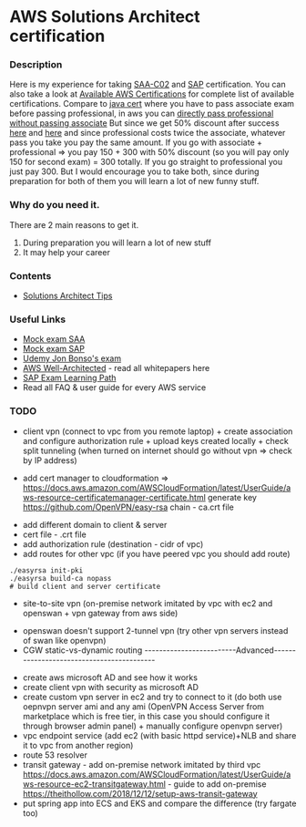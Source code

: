 # AWS Solutions Architect certification


### Description
Here is my experience for taking [SAA-C02](https://aws.amazon.com/certification/certified-solutions-architect-associate) and [SAP](https://aws.amazon.com/certification/certified-solutions-architect-professional) certification.
You can also take a look at [Available AWS Certifications](https://aws.amazon.com/certification) for complete list of available certifications.
Compare to [java cert](https://github.com/dgaydukov/cert-ocpjp11) where you have to pass associate exam before passing professional, in aws you can 
[directly pass professional without passing associate](https://aws.amazon.com/about-aws/whats-new/2018/10/announcing-more-flexibility-for-aws-certification-exams) 
But since we get 50% discount after success [here](https://aws.amazon.com/certification/benefits) 
and [here](https://aws.amazon.com/about-aws/whats-new/2019/02/new-aws-certification-policies-offer-more-choices-flexibility) and since professional costs twice the associate, whatever pass you take you pay the same amount.
If you go with associate + professional => you pay 150 + 300 with 50% discount (so you will pay only 150 for second exam) = 300 totally. 
If you go straight to professional you just pay 300. But I would encourage you to take both, since during preparation for both of them you will learn a lot of new funny stuff.


### Why do you need it.
There are 2 main reasons to get it.
1. During preparation you will learn a lot of new stuff
2. It may help your career


### Contents
* [Solutions Architect Tips](https://github.com/dgaydukov/cert-aws-sa/blob/master/files/sa.md)


### Useful Links
* [Mock exam SAA](https://www.whizlabs.com/aws-solutions-architect-associate)
* [Mock exam SAP](https://www.whizlabs.com/aws-solutions-architect-professional)
* [Udemy Jon Bonso's exam](https://www.udemy.com/course/aws-certified-solutions-architect-associate-amazon-practice-exams-saa-c02)
* [AWS Well-Architected](https://aws.amazon.com/architecture/well-architected) - read all whitepapers here
* [SAP Exam Learning Path](https://jayendrapatil.com/aws-certified-solution-architect-professional-exam-learning-path)
* Read all FAQ & user guide for every AWS service


### TODO
* client vpn (connect to vpc from you remote laptop) + create association and configure authorization rule + upload keys created locally + check split tunneling (when turned on internet should go without vpn => check by IP address)
+ add cert manager to cloudformation => https://docs.aws.amazon.com/AWSCloudFormation/latest/UserGuide/aws-resource-certificatemanager-certificate.html
generate key https://github.com/OpenVPN/easy-rsa 
chain - ca.crt file
- add different domain to client & server
- cert file - .crt file
- add authorization rule (destination - cidr of vpc)
- add routes for other vpc (if you have peered vpc you should add route)
```
./easyrsa init-pki
./easyrsa build-ca nopass
# build client and server certificate
```
* site-to-site vpn (on-premise network imitated by vpc with ec2 and openswan + vpn gateway from aws side)
- openswan doesn't support 2-tunnel vpn (try other vpn servers instead of swan like openvpn)
- CGW static-vs-dynamic routing
-------------------------Advanced------------------------------------------
* create aws microsoft AD and see how it works
* create client vpn with security as microsoft AD
* create custom vpn server in ec2 and try to connect to it (do both use oepnvpn server ami and any ami (OpenVPN Access Server from marketplace which is free tier, in this case you should configure it through browser admin panel) + manually configure openvpn server)
* vpc endpoint service (add ec2 (with basic httpd service)+NLB and share it to vpc from another region)
* route 53 resolver
* transit gateway - add on-premise network imitated by third vpc
https://docs.aws.amazon.com/AWSCloudFormation/latest/UserGuide/aws-resource-ec2-transitgateway.html - guide to add on-premise
https://theithollow.com/2018/12/12/setup-aws-transit-gateway
* put spring app into ECS and EKS and compare the difference (try fargate too)